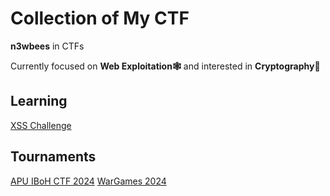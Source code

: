 # Collection of My CTF 

**n3wbees** in CTFs

Currently focused on **Web Exploitation🕸️** and interested in **Cryptography🔑**

## Learning

[XSS Challenge](Learning/XSS%20Challenge/)

## Tournaments

[APU IBoH CTF 2024](Tournaments/APU%20IBoH%202024/)
[WarGames 2024](Tournaments/WarGames%202024/)